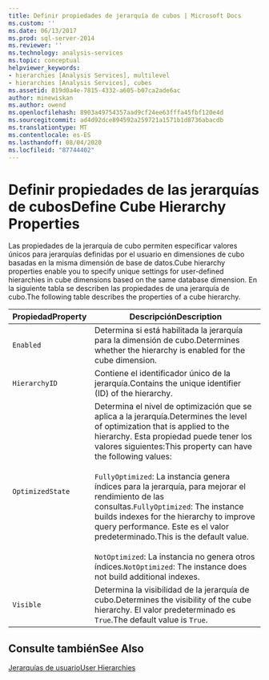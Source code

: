 ```yaml
---
title: Definir propiedades de jerarquía de cubos | Microsoft Docs
ms.custom: ''
ms.date: 06/13/2017
ms.prod: sql-server-2014
ms.reviewer: ''
ms.technology: analysis-services
ms.topic: conceptual
helpviewer_keywords:
- hierarchies [Analysis Services], multilevel
- hierarchies [Analysis Services], cubes
ms.assetid: 819d0a4e-7815-4332-a605-b07ca2ade6ac
author: minewiskan
ms.author: owend
ms.openlocfilehash: 8903a49754357aad9cf24ee63fffa45fbf120e4d
ms.sourcegitcommit: ad4d92dce894592a259721a1571b1d8736abacdb
ms.translationtype: MT
ms.contentlocale: es-ES
ms.lasthandoff: 08/04/2020
ms.locfileid: "87744402"
---
```

# <a name="define-cube-hierarchy-properties"></a><span data-ttu-id="63e30-102">Definir propiedades de las jerarquías de cubos</span><span class="sxs-lookup"><span data-stu-id="63e30-102">Define Cube Hierarchy Properties</span></span>
  <span data-ttu-id="63e30-103">Las propiedades de la jerarquía de cubo permiten especificar valores únicos para jerarquías definidas por el usuario en dimensiones de cubo basadas en la misma dimensión de base de datos.</span><span class="sxs-lookup"><span data-stu-id="63e30-103">Cube hierarchy properties enable you to specify unique settings for user-defined hierarchies in cube dimensions based on the same database dimension.</span></span> <span data-ttu-id="63e30-104">En la siguiente tabla se describen las propiedades de una jerarquía de cubo.</span><span class="sxs-lookup"><span data-stu-id="63e30-104">The following table describes the properties of a cube hierarchy.</span></span>  
  
|<span data-ttu-id="63e30-105">Propiedad</span><span class="sxs-lookup"><span data-stu-id="63e30-105">Property</span></span>|<span data-ttu-id="63e30-106">Descripción</span><span class="sxs-lookup"><span data-stu-id="63e30-106">Description</span></span>|  
|--------------|-----------------|  
|`Enabled`|<span data-ttu-id="63e30-107">Determina si está habilitada la jerarquía para la dimensión de cubo.</span><span class="sxs-lookup"><span data-stu-id="63e30-107">Determines whether the hierarchy is enabled for the cube dimension.</span></span>|  
|`HierarchyID`|<span data-ttu-id="63e30-108">Contiene el identificador único de la jerarquía.</span><span class="sxs-lookup"><span data-stu-id="63e30-108">Contains the unique identifier (ID) of the hierarchy.</span></span>|  
|`OptimizedState`|<span data-ttu-id="63e30-109">Determina el nivel de optimización que se aplica a la jerarquía.</span><span class="sxs-lookup"><span data-stu-id="63e30-109">Determines the level of optimization that is applied to the hierarchy.</span></span> <span data-ttu-id="63e30-110">Esta propiedad puede tener los valores siguientes:</span><span class="sxs-lookup"><span data-stu-id="63e30-110">This property can have the following values:</span></span><br /><br /> <span data-ttu-id="63e30-111">`FullyOptimized`: La instancia genera índices para la jerarquía, para mejorar el rendimiento de las consultas.</span><span class="sxs-lookup"><span data-stu-id="63e30-111">`FullyOptimized`: The instance builds indexes for the hierarchy to improve query performance.</span></span> <span data-ttu-id="63e30-112">Este es el valor predeterminado.</span><span class="sxs-lookup"><span data-stu-id="63e30-112">This is the default value.</span></span><br /><br /> <span data-ttu-id="63e30-113">`NotOptimized`: La instancia no genera otros índices.</span><span class="sxs-lookup"><span data-stu-id="63e30-113">`NotOptimized`: The instance does not build additional indexes.</span></span>|  
|`Visible`|<span data-ttu-id="63e30-114">Determina la visibilidad de la jerarquía de cubo.</span><span class="sxs-lookup"><span data-stu-id="63e30-114">Determines the visibility of the cube hierarchy.</span></span> <span data-ttu-id="63e30-115">El valor predeterminado es `True`.</span><span class="sxs-lookup"><span data-stu-id="63e30-115">The default value is `True`.</span></span>|  
  
## <a name="see-also"></a><span data-ttu-id="63e30-116">Consulte también</span><span class="sxs-lookup"><span data-stu-id="63e30-116">See Also</span></span>  
 [<span data-ttu-id="63e30-117">Jerarquías de usuario</span><span class="sxs-lookup"><span data-stu-id="63e30-117">User Hierarchies</span></span>](../multidimensional-models-olap-logical-dimension-objects/user-hierarchies.md)  
  
  
